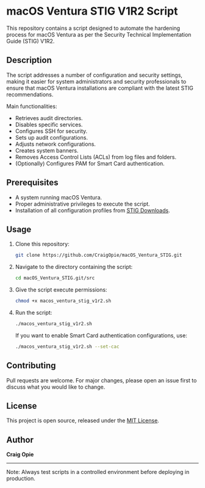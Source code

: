 # macOS Ventura STIG V1R2 Script

This repository contains a script designed to automate the hardening process for macOS Ventura as per the Security Technical Implementation Guide (STIG) V1R2.

## Description

The script addresses a number of configuration and security settings, making it easier for system administrators and security professionals to ensure that macOS Ventura installations are compliant with the latest STIG recommendations.

Main functionalities:
- Retrieves audit directories.
- Disables specific services.
- Configures SSH for security.
- Sets up audit configurations.
- Adjusts network configurations.
- Creates system banners.
- Removes Access Control Lists (ACLs) from log files and folders.
- (Optionally) Configures PAM for Smart Card authentication.

## Prerequisites

- A system running macOS Ventura.
- Proper administrative privileges to execute the script.
- Installation of all configuration profiles from [STIG Downloads](https://public.cyber.mil/stigs/downloads/).

## Usage

1. Clone this repository:
   ```bash
   git clone https://github.com/CraigOpie/macOS_Ventura_STIG.git
   ```

2. Navigate to the directory containing the script:
   ```bash
   cd macOS_Ventura_STIG.git/src
   ```

4. Give the script execute permissions:
   ```bash
   chmod +x macos_ventura_stig_v1r2.sh
   ```

6. Run the script:
   ```bash
   ./macos_ventura_stig_v1r2.sh
   ```

   If you want to enable Smart Card authentication configurations, use:
   ```bash
   ./macos_ventura_stig_v1r2.sh --set-cac
   ```

## Contributing

Pull requests are welcome. For major changes, please open an issue first to discuss what you would like to change.

## License

This project is open source, released under the [MIT License](https://opensource.org/licenses/MIT).

## Author

**Craig Opie**

---

Note: Always test scripts in a controlled environment before deploying in production.
